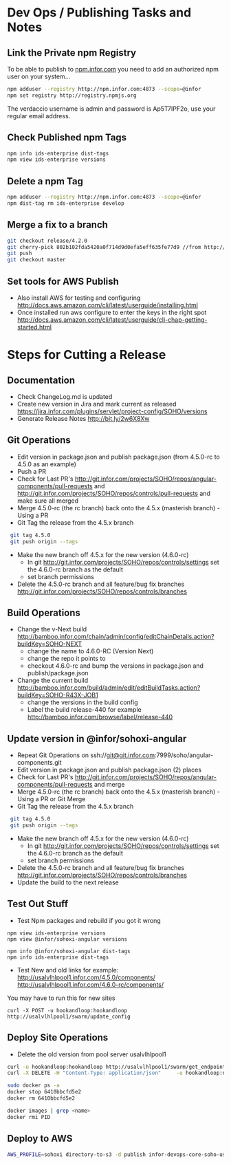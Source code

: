 # Dev Ops / Publishing Tasks and Notes

## Link the Private npm Registry
To be able to publish to [npm.infor.com](http://npm.infor.com:4873) you need to add an authorized npm user on your system...

```bash
npm adduser --registry http://npm.infor.com:4873 --scope=@infor
npm set registry http://registry.npmjs.org
```

The verdaccio username is admin and password is Ap5T7IPF2o, use your regular email address.


## Check Published npm Tags

```bash
npm info ids-enterprise dist-tags
npm view ids-enterprise versions
```

## Delete a npm Tag

```bash
npm adduser --registry http://npm.infor.com:4873 --scope=@infor
npm dist-tag rm ids-enterprise develop
```

## Merge a fix to a branch

```bash
git checkout release/4.2.0
git cherry-pick 802b102fda5420a0f714d9d0efa5eff635fe77d9 //from http://git.infor.com/projects/SOHO/repos/controls/commits
git push
git checkout master
```

## Set tools for AWS Publish

- Also install AWS for testing and configuring http://docs.aws.amazon.com/cli/latest/userguide/installing.html
- Once installed run aws configure to enter the keys in the right spot http://docs.aws.amazon.com/cli/latest/userguide/cli-chap-getting-started.html

# Steps for Cutting a Release

## Documentation
* Check ChangeLog.md is updated
* Create new version in Jira and mark current as released https://jira.infor.com/plugins/servlet/project-config/SOHO/versions
* Generate Release Notes http://bit.ly/2w6X8Xw

## Git Operations
* Edit version in package.json and publish package.json (from 4.5.0-rc to 4.5.0 as an example)
* Push a PR
* Check for Last PR's http://git.infor.com/projects/SOHO/repos/angular-components/pull-requests and http://git.infor.com/projects/SOHO/repos/controls/pull-requests and make sure all merged
* Merge  4.5.0-rc (the rc branch) back onto the 4.5.x (masterish branch) - Using a PR
* Git Tag the release from the 4.5.x branch
```bash
 git tag 4.5.0
 git push origin --tags
```
* Make the new branch off 4.5.x for the new version (4.6.0-rc)
  * In git http://git.infor.com/projects/SOHO/repos/controls/settings set the 4.6.0-rc branch as the default
  * set branch permissions
* Delete the 4.5.0-rc branch and all feature/bug fix branches http://git.infor.com/projects/SOHO/repos/controls/branches

## Build Operations
* Change the v-Next build http://bamboo.infor.com/chain/admin/config/editChainDetails.action?buildKey=SOHO-NEXT
  * change the name to 4.6.0-RC (Version Next)
  * change the repo it points to
  * checkout 4.6.0-rc and bump the versions in package.json and publish/package.json
* Change the current build http://bamboo.infor.com/build/admin/edit/editBuildTasks.action?buildKey=SOHO-R43X-JOB1
  * change the versions in the build config
  * Label the build release-440 for example http://bamboo.infor.com/browse/label/release-440

## Update version in @infor/sohoxi-angular
* Repeat Git Operations on ssh://git@git.infor.com:7999/soho/angular-components.git
* Edit version in package.json and publish package.json (2) places
* Check for Last PR's http://git.infor.com/projects/SOHO/repos/angular-components/pull-requests and merge
* Merge 4.5.0-rc (the rc branch) back onto the 4.5.x (masterish branch) - Using a PR or Git Merge
* Git Tag the release from the 4.5.x branch
```bash
 git tag 4.5.0
 git push origin --tags
```
* Make the new branch off 4.5.x for the new version (4.6.0-rc)
  * In git http://git.infor.com/projects/SOHO/repos/controls/settings set the 4.6.0-rc branch as the default
  * set branch permissions
* Delete the 4.5.0-rc branch and all feature/bug fix branches http://git.infor.com/projects/SOHO/repos/controls/branches
* Update the build to the next release


## Test Out Stuff
* Test Npm packages and rebuild if you got it wrong
```
npm view ids-enterprise versions
npm view @infor/sohoxi-angular versions

npm info @infor/sohoxi-angular dist-tags
npm info ids-enterprise dist-tags

```

* Test New and old links for example:
http://usalvlhlpool1.infor.com/4.5.0/components/
http://usalvlhlpool1.infor.com/4.6.0-rc/components/

You may have to run this for new sites

```
curl -X POST -u hookandloop:hookandloop http://usalvlhlpool1/swarm/update_config
```


## Deploy Site Operations

* Delete the old version from pool server usalvlhlpool1
```bash
curl -u hookandloop:hookandloop http://usalvlhlpool1/swarm/get_endpoints
curl -X DELETE -H "Content-Type: application/json"     -u hookandloop:n98Y-uhPb-llGa-LdUl     http://usalvlhlpool1.infor.com/swarmproxy/rm_service     -d '{"name":"sohoxi-4-3-3-rc"}'

sudo docker ps -a
docker stop 6410bbcfd5e2
docker rm 6410bbcfd5e2

docker images | grep <name>
docker rmi PID
```

## Deploy to AWS

```bash
AWS_PROFILE=sohoxi directory-to-s3 -d publish infor-devops-core-soho-us-east-1/sohoxi/4.3.3 -v
```
